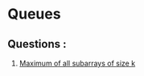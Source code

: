 # Queues

## Questions :

1.  [Maximum of all subarrays of size k](Maximum_of_all_subarrays_of_size_k.md)
